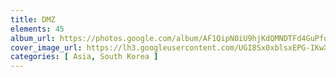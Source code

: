 ```yaml
---
title: DMZ
elements: 45
album_url: https://photos.google.com/album/AF1QipN0iU9hjKdQMNDTFd4GuPfqEMzNKFeAVPoCcRLv
cover_image_url: https://lh3.googleusercontent.com/UGI8Sx0xblsxEPG-IKwXsPyNtNd_DmeosAeI_h1fMRErhYOiZNSnX7sosPGn6IsnFnJRLHfN1Un0KpGRMP4x_4MILhQ55RvwcYUN9Vyp2JXI956BOEx2Gg0u0csYVJPGI_LveU_3zT8LDtQtanDmFrzumQmVTk4PmUE4aFzIYQniU-7TofKcUXkVx98ot2vBu3WES55GXI_FE1DpoFw9dPaxt4c3vm6V3wS0vFRN6Tc0jSKLr9bRMiD-GSn4Fyfend7uPLa0cdCC6DvH5sgRLXbs1vrnEbP0MLcLU2lobYIolQLQF_Rf0vcTmJYlCrJhvPfQFoespSyYVG8YxHwDrtFdHAHkXpCzMD3HUQGkrHnEZkHpApYD7eP0OKMgQzfr59y1_UYnZF_04PGD2Swwkz0hFG647sh9ZqtLbSNZfpUOV6l_GdwElFDAxWUCpxoSUwW5zUWjj2lg0_1WJ7V2o-tq55lNOj_fmWjjd8e3qS57mbOb6boqaSHp9iZy_S0zaTh7FtGWvVZGht6X_6GqiyTM8tjSxQG4sVPrpwpZ-hGq4cDC3Ejdd1af14LJyWmjWkCq7A_vyoQKg84fMjUebWHq0NjAre10hPki23oFQpl0aInig4Odz5DY6fJZd9WAJwg6-63BvjLGeuAzsa3WpwzFUQ=s195-p-k-no
categories: [ Asia, South Korea ]
---
```

